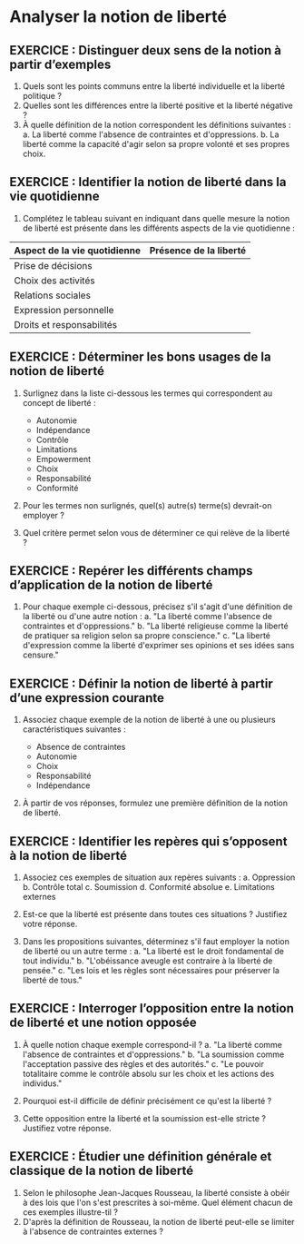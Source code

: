 # Analyser la notion de liberté

## EXERCICE : Distinguer deux sens de la notion à partir d’exemples
1. Quels sont les points communs entre la liberté individuelle et la liberté politique ?
2. Quelles sont les différences entre la liberté positive et la liberté négative ?
3. À quelle définition de la notion correspondent les définitions suivantes :
   a. La liberté comme l'absence de contraintes et d'oppressions.
   b. La liberté comme la capacité d'agir selon sa propre volonté et ses propres choix.

## EXERCICE : Identifier la notion de liberté dans la vie quotidienne
1. Complétez le tableau suivant en indiquant dans quelle mesure la notion de liberté est présente dans les différents aspects de la vie quotidienne :

| Aspect de la vie quotidienne | Présence de la liberté |
|-----------------------------|-----------------------|
| Prise de décisions          |                       |
| Choix des activités         |                       |
| Relations sociales         |                       |
| Expression personnelle     |                       |
| Droits et responsabilités  |                       |

## EXERCICE : Déterminer les bons usages de la notion de liberté
1. Surlignez dans la liste ci-dessous les termes qui correspondent au concept de liberté :
   - Autonomie
   - Indépendance
   - Contrôle
   - Limitations
   - Empowerment
   - Choix
   - Responsabilité
   - Conformité

2. Pour les termes non surlignés, quel(s) autre(s) terme(s) devrait-on employer ?

3. Quel critère permet selon vous de déterminer ce qui relève de la liberté ?

## EXERCICE : Repérer les différents champs d’application de la notion de liberté
1. Pour chaque exemple ci-dessous, précisez s'il s'agit d'une définition de la liberté ou d'une autre notion :
   a. "La liberté comme l'absence de contraintes et d'oppressions."
   b. "La liberté religieuse comme la liberté de pratiquer sa religion selon sa propre conscience."
   c. "La liberté d'expression comme la liberté d'exprimer ses opinions et ses idées sans censure."

## EXERCICE : Définir la notion de liberté à partir d’une expression courante
1. Associez chaque exemple de la notion de liberté à une ou plusieurs caractéristiques suivantes :
   - Absence de contraintes
   - Autonomie
   - Choix
   - Responsabilité
   - Indépendance

2. À partir de vos réponses, formulez une première définition de la notion de liberté.

## EXERCICE : Identifier les repères qui s’opposent à la notion de liberté
1. Associez ces exemples de situation aux repères suivants :
   a. Oppression
   b. Contrôle total
   c. Soumission
   d. Conformité absolue
   e. Limitations externes

2. Est-ce que la liberté est présente dans toutes ces situations ? Justifiez votre réponse.

3. Dans les propositions suivantes, déterminez s'il faut employer la notion de liberté ou un autre terme :
   a. "La liberté est le droit fondamental de tout individu."
   b. "L'obéissance aveugle est contraire à la liberté de pensée."
   c. "Les lois et les règles sont nécessaires pour préserver la liberté de tous."

## EXERCICE : Interroger l’opposition entre la notion de liberté et une notion opposée
1. À quelle notion chaque exemple correspond-il ?
   a. "La liberté comme l'absence de contraintes et d'oppressions."
   b. "La soumission comme l'acceptation passive des règles et des autorités."
   c. "Le pouvoir totalitaire comme le contrôle absolu sur les choix et les actions des individus."

2. Pourquoi est-il difficile de définir précisément ce qu'est la liberté ?

3. Cette opposition entre la liberté et la soumission est-elle stricte ? Justifiez votre réponse.

## EXERCICE : Étudier une définition générale et classique de la notion de liberté
1. Selon le philosophe Jean-Jacques Rousseau, la liberté consiste à obéir à des lois que l'on s'est prescrites à soi-même. Quel élément chacun de ces exemples illustre-til ?
2. D'après la définition de Rousseau, la notion de liberté peut-elle se limiter à l'absence de contraintes externes ?